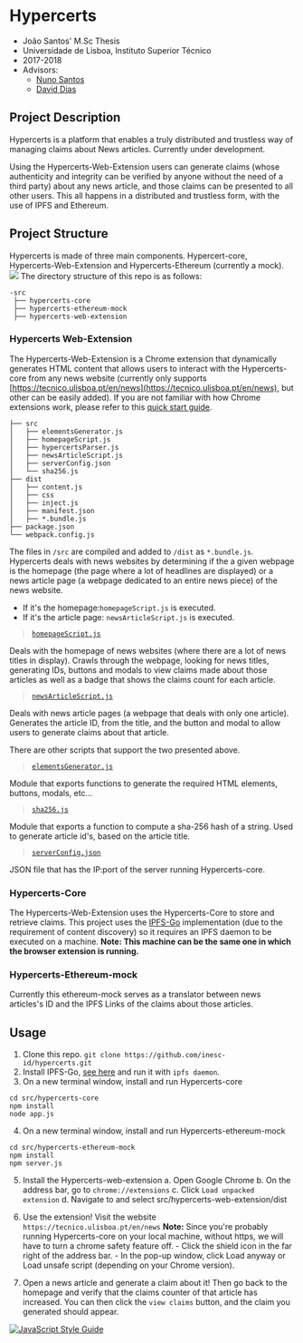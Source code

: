 # Hypercerts

- João Santos' M.Sc Thesis
- Universidade de Lisboa, Instituto Superior Técnico
- 2017-2018
- Advisors: 
  - [Nuno Santos](http://www.gsd.inesc-id.pt/~nsantos/)
  - [David Dias](http://daviddias.me/)

## Project Description

Hypercerts is a platform that enables a truly distributed and trustless way of managing claims about News articles.
Currently under development.

Using the Hypercerts-Web-Extension users can generate claims  (whose authenticity and integrity can be verified by anyone without the need of a third party) about any news article, and those claims can be presented to all other users. This all happens in a distributed and trustless form, with the use of IPFS and Ethereum.

## Project Structure
Hypercerts is made of three main components. Hypercert-core, Hypercerts-Web-Extension and Hypercerts-Ethereum (currently a mock).
![](https://github.com/inesc-id/hypercerts-pm/blob/master/images/hc-arch2.jpg?raw=true)
The directory structure of this repo is as follows:
```
-src
 ├── hypercerts-core
 ├── hypercerts-ethereum-mock
 ├── hypercerts-web-extension
 ```
### Hypercerts Web-Extension
The Hypercerts-Web-Extension is a Chrome extension that dynamically generates HTML content that allows users to interact with the Hypercerts-core from any news website (currently only supports [https://tecnico.ulisboa.pt/en/news](https://tecnico.ulisboa.pt/en/news), but other can be easily added).
If you are not familiar with how Chrome extensions work, please refer to this [quick start guide](https://developer.chrome.com/extensions/getstarted).
```
├── src
│   ├── elementsGenerator.js
│   ├── homepageScript.js
│   ├── hypercertsParser.js
│   ├── newsArticleScript.js
│   ├── serverConfig.json
│   └── sha256.js
├── dist
│   ├── content.js
│   ├── css
│   ├── inject.js
│   ├── manifest.json
│   ├── *.bundle.js
├── package.json
└── webpack.config.js
```

The files in `/src` are compiled and added to `/dist` as `*.bundle.js`.
Hypercerts deals with news websites by determining if the a given webpage is the homepage (the page where a lot of headlines are displayed) or a news article page (a webpage dedicated to an entire news piece) of the news website. 
- If it's the homepage:`homepageScript.js` is executed.
- If it's the article page: `newsArticleScript.js` is executed. 
 
> [`homepageScript.js`](https://github.com/inesc-id/hypercerts/blob/weekly-goals-build-extension/src/hypercerts-web-extension/src/homepageScript.js)

Deals with the homepage of news websites (where there are a lot of news titles in display). Crawls through the webpage, looking for news titles, generating IDs, buttons and modals to view claims made about those articles as well as a badge that shows the claims count for each article. 

> [`newsArticleScript.js`](https://github.com/inesc-id/hypercerts/blob/weekly-goals-build-extension/src/hypercerts-web-extension/src/newsArticleScript.js)

Deals with news article pages (a webpage that deals with only one article). Generates the article ID, from the title, and the button and modal to allow users to generate claims about that article.

There are other scripts that support the two presented above.
> [`elementsGenerator.js`](https://github.com/inesc-id/hypercerts/blob/weekly-goals-build-extension/src/hypercerts-web-extension/src/elementsGenerator.js)

Module that exports functions to generate the required HTML elements, buttons, modals, etc...

> [`sha256.js`](https://github.com/inesc-id/hypercerts/blob/weekly-goals-build-extension/src/hypercerts-web-extension/src/sha256.js)

Module that exports a function to compute a sha-256 hash of a string. Used to generate article id's, based on the article title.

> [`serverConfig.json`](https://github.com/inesc-id/hypercerts/blob/weekly-goals-build-extension/src/hypercerts-web-extension/src/serverConfig.json)

JSON file that has the IP:port of the server running Hypercerts-core.

### Hypercerts-Core

The Hypercerts-Web-Extension uses the Hypercerts-Core to store and retrieve claims.
This project uses the [IPFS-Go](https://github.com/ipfs/go-ipfs) implementation (due to the requirement of content discovery) so it requires an IPFS daemon to be executed on a machine. 
**Note: This machine can be the same one in which the browser extension is running.**

### Hypercerts-Ethereum-mock
Currently this ethereum-mock serves as a translator between news articles's ID and the IPFS Links of the claims about those articles.

## Usage
1. Clone this repo.
`git clone https://github.com/inesc-id/hypercerts.git` 
2. Install IPFS-Go, [see here](https://github.com/ipfs/go-ipfs#install) and run it with `ipfs daemon`.
3. On a new terminal window, install and run Hypercerts-core
```
cd src/hypercerts-core
npm install
node app.js
```
4. On a new terminal window, install and run Hypercerts-ethereum-mock
```
cd src/hypercerts-ethereum-mock
npm install
npm server.js
```
5. Install the Hypercerts-web-extension
    a. Open Google Chrome
    b. On the address bar, go to `chrome://extensions`
    c. Click `Load unpacked extension`
    d. Navigate to and select src/hypercerts-web-extension/dist

6. Use the extension! Visit the website `https://tecnico.ulisboa.pt/en/news`
**Note:** Since you're probably running Hypercerts-core on your local machine, without https, we will have to turn a chrome safety feature off.
            - Click the shield icon in the far right of the address bar.
            - In the pop-up window, click Load anyway or Load unsafe script (depending on your Chrome version).

7. Open a news article and generate a claim about it! Then go back to the homepage and verify that the claims counter of that article has increased. You can then click the `view claims` button, and the claim you generated should appear.

[![JavaScript Style Guide](https://cdn.rawgit.com/standard/standard/master/badge.svg)](https://github.com/standard/standard)
